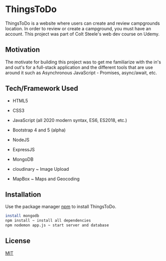 # ThingsToDo

ThingsToDo is a website where users can create and review campgrounds location. In order to review or create a campground, you must have an account. This project was part of Colt Steele's web dev course on Udemy.

## Motivation
The motivate for building this project was to get me familiarize with the in's and out's for a full-stack application and the different tools that are use around it such as Asynchronous JavaScript - Promises, async/await, etc.


## Tech/Framework Used

- HTML5

- CSS3

- JavaScript (all 2020 modern syntax, ES6, ES2018, etc.)

- Bootstrap 4 and 5 (alpha)

- NodeJS

- ExpressJS

- MongoDB

- cloudinary ~ Image Upload

- MapBox ~ Maps and Geocoding


## Installation

Use the package manager [npm](https://docs.npmjs.com/cli/v7/configuring-npm/install) to install ThingsToDo.

```bash
install mongodb
npm install ~ install all dependencies 
npm nodemon app.js ~ start server and database
```

## License
[MIT](https://choosealicense.com/licenses/mit/)

